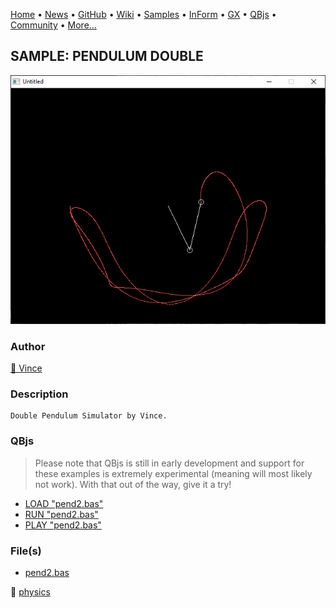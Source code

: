 [Home](https://qb64.com) • [News](../../news.md) • [GitHub](https://github.com/QB64Official/qb64) • [Wiki](https://github.com/QB64Official/qb64/wiki) • [Samples](../../samples.md) • [InForm](../../inform.md) • [GX](../../gx.md) • [QBjs](../../qbjs.md) • [Community](../../community.md) • [More...](../../more.md)

## SAMPLE: PENDULUM DOUBLE

![screenshot.png](img/screenshot.png)

### Author

[🐝 Vince](../vince.md) 

### Description

```text
Double Pendulum Simulator by Vince.
```

### QBjs

> Please note that QBjs is still in early development and support for these examples is extremely experimental (meaning will most likely not work). With that out of the way, give it a try!

* [LOAD "pend2.bas"](https://v6p9d9t4.ssl.hwcdn.net/html/6029471/index.html?src=https://qb64.com/samples/pendulum-double/src/pend2.bas)
* [RUN "pend2.bas"](https://v6p9d9t4.ssl.hwcdn.net/html/6029471/index.html?mode=auto&src=https://qb64.com/samples/pendulum-double/src/pend2.bas)
* [PLAY "pend2.bas"](https://v6p9d9t4.ssl.hwcdn.net/html/6029471/index.html?mode=play&src=https://qb64.com/samples/pendulum-double/src/pend2.bas)

### File(s)

* [pend2.bas](src/pend2.bas)

🔗 [physics](../physics.md)
